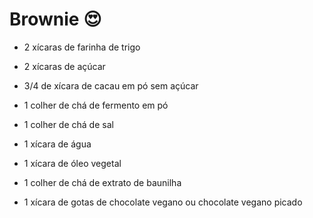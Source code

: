 # Brownie :heart_eyes:

- 2 xícaras de farinha de trigo

- 2 xícaras de açúcar

- 3/4 de xícara de cacau em pó sem açúcar

- 1 colher de chá de fermento em pó

- 1 colher de chá de sal

  

- 1 xícara de água

- 1 xícara de óleo vegetal

- 1 colher de chá de extrato de baunilha

- 1 xícara de gotas de chocolate vegano ou chocolate vegano picado 

